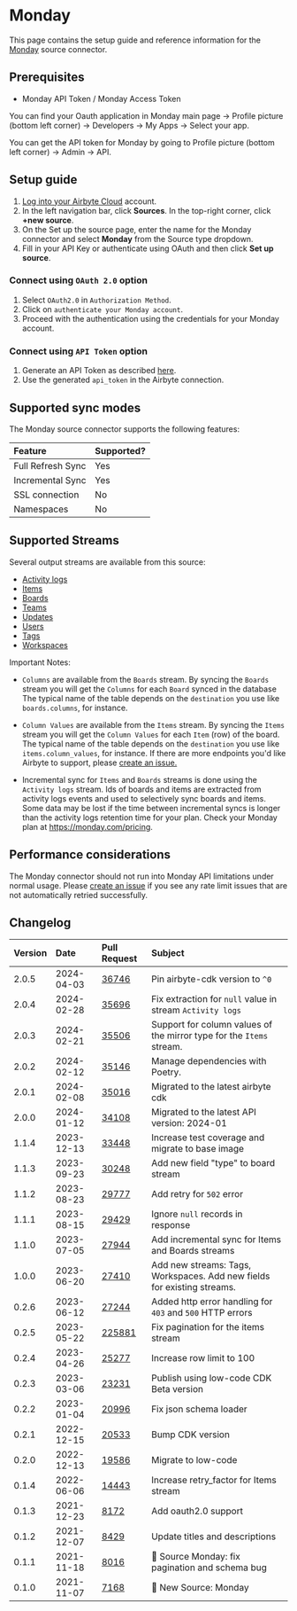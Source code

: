 # Monday

This page contains the setup guide and reference information for the [Monday](https://monday.com/) source connector.

## Prerequisites

* Monday API Token / Monday Access Token

You can find your Oauth application in Monday main page -> Profile picture (bottom left corner) -> Developers -> My Apps -> Select your app.

You can get the API token for Monday by going to Profile picture (bottom left corner) -> Admin -> API.

## Setup guide

1. [Log into your Airbyte Cloud](https://cloud.airbyte.com/workspaces) account.
2. In the left navigation bar, click **Sources**. In the top-right corner, click **+new source**.
3. On the Set up the source page, enter the name for the Monday connector and select **Monday** from the Source type dropdown.
4. Fill in your API Key or authenticate using OAuth and then click **Set up source**.

### Connect using `OAuth 2.0` option

1. Select `OAuth2.0` in `Authorization Method`.
2. Click on `authenticate your Monday account`.
3. Proceed with the authentication using the credentials for your Monday account.

### Connect using `API Token` option

1. Generate an API Token as described [here](https://developer.monday.com/api-reference/docs/authentication).
2. Use the generated `api_token` in the Airbyte connection.

## Supported sync modes

The Monday source connector supports the following features:

| Feature           | Supported? |
|:------------------|:-----------|
| Full Refresh Sync | Yes        |
| Incremental Sync  | Yes        |
| SSL connection    | No         |
| Namespaces        | No         |

## Supported Streams

Several output streams are available from this source:

* [Activity logs](https://developer.monday.com/api-reference/docs/activity-logs)
* [Items](https://developer.monday.com/api-reference/docs/items-queries)
* [Boards](https://developer.monday.com/api-reference/docs/groups-queries#groups-queries)
* [Teams](https://developer.monday.com/api-reference/docs/teams-queries)
* [Updates](https://developer.monday.com/api-reference/docs/updates-queries)
* [Users](https://developer.monday.com/api-reference/docs/users-queries-1)
* [Tags](https://developer.monday.com/api-reference/docs/tags-queries)
* [Workspaces](https://developer.monday.com/api-reference/docs/workspaces)

Important Notes:

* `Columns` are available from the `Boards` stream. By syncing the `Boards` stream you will get the `Columns` for each `Board` synced in the database
The typical name of the table depends on the `destination` you use like `boards.columns`, for instance.

* `Column Values` are  available from the `Items` stream. By syncing  the `Items` stream you will get the `Column Values` for each `Item` (row) of the board.
The typical name of the table depends on the `destination` you use like `items.column_values`, for instance.
If there are more endpoints you'd like Airbyte to support, please [create an issue.](https://github.com/airbytehq/airbyte/issues/new/choose)

* Incremental sync for `Items` and `Boards` streams is done using the `Activity logs` stream.
Ids of boards and items are extracted from activity logs events and used to selectively sync boards and items.
Some data may be lost if the time between incremental syncs is longer than the activity logs retention time for your plan.
Check your Monday plan at https://monday.com/pricing.

## Performance considerations

The Monday connector should not run into Monday API limitations under normal usage. Please [create an issue](https://github.com/airbytehq/airbyte/issues) if you see any rate limit issues that are not automatically retried successfully.

## Changelog

| Version | Date       | Pull Request                                               | Subject                                                                 |
|:--------|:-----------|:-----------------------------------------------------------|:------------------------------------------------------------------------|
| 2.0.5   | 2024-04-03 | [36746](https://github.com/airbytehq/airbyte/pull/36746)   | Pin airbyte-cdk version to `^0`                                         |
| 2.0.4   | 2024-02-28 | [35696](https://github.com/airbytehq/airbyte/pull/35696)   | Fix extraction for `null` value in stream `Activity logs`               |
| 2.0.3   | 2024-02-21 | [35506](https://github.com/airbytehq/airbyte/pull/35506)   | Support for column values of the mirror type for the `Items` stream.    |
| 2.0.2   | 2024-02-12 | [35146](https://github.com/airbytehq/airbyte/pull/35146)   | Manage dependencies with Poetry.                                        |
| 2.0.1   | 2024-02-08 | [35016](https://github.com/airbytehq/airbyte/pull/35016)   | Migrated to the latest airbyte cdk                                      |
| 2.0.0   | 2024-01-12 | [34108](https://github.com/airbytehq/airbyte/pull/34108)   | Migrated to the latest API version: 2024-01                             |
| 1.1.4   | 2023-12-13 | [33448](https://github.com/airbytehq/airbyte/pull/33448)   | Increase test coverage and migrate to base image                        |
| 1.1.3   | 2023-09-23 | [30248](https://github.com/airbytehq/airbyte/pull/30248)   | Add new field "type" to board stream                                    |
| 1.1.2   | 2023-08-23 | [29777](https://github.com/airbytehq/airbyte/pull/29777)   | Add retry for `502` error                                               |
| 1.1.1   | 2023-08-15 | [29429](https://github.com/airbytehq/airbyte/pull/29429)   | Ignore `null` records in response                                       |
| 1.1.0   | 2023-07-05 | [27944](https://github.com/airbytehq/airbyte/pull/27944)   | Add incremental sync for Items and Boards streams                       |
| 1.0.0   | 2023-06-20 | [27410](https://github.com/airbytehq/airbyte/pull/27410)   | Add new streams: Tags, Workspaces. Add new fields for existing streams. |
| 0.2.6   | 2023-06-12 | [27244](https://github.com/airbytehq/airbyte/pull/27244)   | Added http error handling for `403` and `500` HTTP errors               |  
| 0.2.5   | 2023-05-22 | [225881](https://github.com/airbytehq/airbyte/pull/25881)  | Fix pagination for the items stream                                     |  
| 0.2.4   | 2023-04-26 | [25277](https://github.com/airbytehq/airbyte/pull/25277)   | Increase row limit to 100                                               |
| 0.2.3   | 2023-03-06 | [23231](https://github.com/airbytehq/airbyte/pull/23231)   | Publish using low-code CDK Beta version                                 |
| 0.2.2   | 2023-01-04 | [20996](https://github.com/airbytehq/airbyte/pull/20996)   | Fix json schema loader                                                  |
| 0.2.1   | 2022-12-15 | [20533](https://github.com/airbytehq/airbyte/pull/20533)   | Bump CDK version                                                        |
| 0.2.0   | 2022-12-13 | [19586](https://github.com/airbytehq/airbyte/pull/19586)   | Migrate to low-code                                                     |
| 0.1.4   | 2022-06-06 | [14443](https://github.com/airbytehq/airbyte/pull/14443)   | Increase retry_factor for Items stream                                  |
| 0.1.3   | 2021-12-23 | [8172](https://github.com/airbytehq/airbyte/pull/8172)     | Add oauth2.0 support                                                    |
| 0.1.2   | 2021-12-07 | [8429](https://github.com/airbytehq/airbyte/pull/8429)     | Update titles and descriptions                                          |
| 0.1.1   | 2021-11-18 | [8016](https://github.com/airbytehq/airbyte/pull/8016)     | 🐛 Source Monday: fix pagination and schema bug                         |
| 0.1.0   | 2021-11-07 | [7168](https://github.com/airbytehq/airbyte/pull/7168)     | 🎉 New Source: Monday                                                   |
